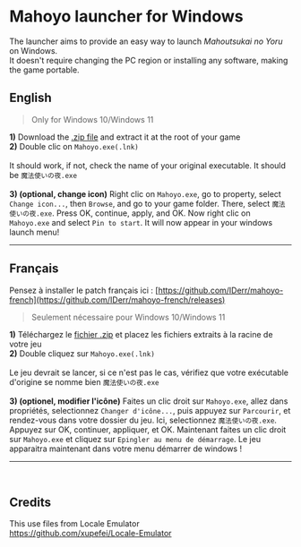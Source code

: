 # Mahoyo launcher for Windows
The launcher aims to provide an easy way to launch *Mahoutsukai no Yoru* on Windows.  
It doesn't require changing the PC region or installing any software, making the game portable.

## English
> Only for Windows 10/Windows 11

**1)** Download the [.zip file](https://github.com/requinDr/mahoyo-launcher/releases/latest/download/localeMahoyo.zip) and extract it at the root of your game  
**2)** Double clic on `Mahoyo.exe(.lnk)`
<br><br>
It should work, if not, check the name of your original executable. It should be `魔法使いの夜.exe`
<br><br>
**3) (optional, change icon)** Right clic on `Mahoyo.exe`, go to property, select `Change icon...`, then `Browse`, and go to your game folder. There, select `魔法使いの夜.exe`. Press OK, continue, apply, and OK. Now right clic on `Mahoyo.exe` and select `Pin to start`. It will now appear in your windows launch menu!

<hr>
  
## Français
Pensez à installer le patch français ici : 
[https://github.com/IDerr/mahoyo-french](https://github.com/IDerr/mahoyo-french/releases)  

> Seulement nécessaire pour Windows 10/Windows 11

**1)** Téléchargez le [fichier .zip](https://github.com/requinDr/mahoyo-launcher/releases/latest/download/localeMahoyo.zip) et placez les fichiers extraits à la racine de votre jeu  
**2)** Double cliquez sur `Mahoyo.exe(.lnk)`
<br><br>
Le jeu devrait se lancer, si ce n'est pas le cas, vérifiez que votre exécutable d'origine se nomme bien `魔法使いの夜.exe`
<br><br>
**3) (optionel, modifier l'icône)** Faites un clic droit sur `Mahoyo.exe`, allez dans propriétés, selectionnez `Changer d'icône...`, puis appuyez sur `Parcourir`, et rendez-vous dans votre dossier du jeu. Ici, selectionnez `魔法使いの夜.exe`. Appuyez sur OK, continuer, appliquer, et OK. Maintenant faites un clic droit sur `Mahoyo.exe` et cliquez sur `Epingler au menu de démarrage`. Le jeu apparaitra maintenant dans votre menu démarrer de windows !

<hr>
<br>

## Credits  
This use files from Locale Emulator  
https://github.com/xupefei/Locale-Emulator  
